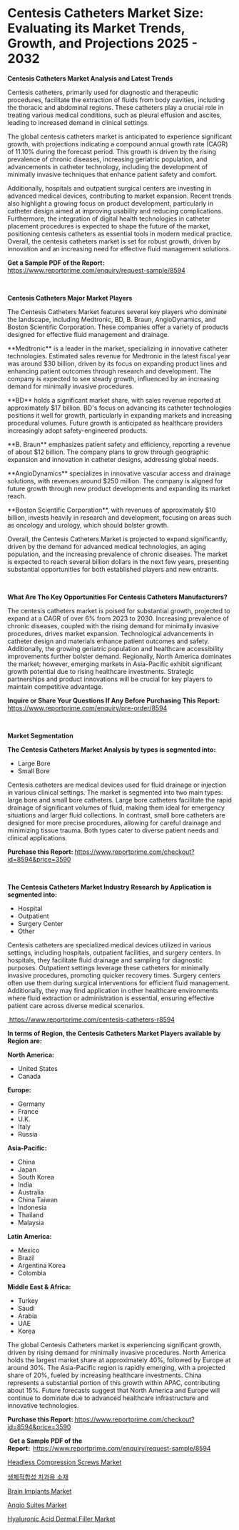 <p><h1>Centesis Catheters Market Size: Evaluating its Market Trends, Growth, and Projections 2025 - 2032</h1></p><p><strong>Centesis Catheters Market Analysis and Latest Trends</strong></p>
<p><p>Centesis catheters, primarily used for diagnostic and therapeutic procedures, facilitate the extraction of fluids from body cavities, including the thoracic and abdominal regions. These catheters play a crucial role in treating various medical conditions, such as pleural effusion and ascites, leading to increased demand in clinical settings. </p><p>The global centesis catheters market is anticipated to experience significant growth, with projections indicating a compound annual growth rate (CAGR) of 11.10% during the forecast period. This growth is driven by the rising prevalence of chronic diseases, increasing geriatric population, and advancements in catheter technology, including the development of minimally invasive techniques that enhance patient safety and comfort. </p><p>Additionally, hospitals and outpatient surgical centers are investing in advanced medical devices, contributing to market expansion. Recent trends also highlight a growing focus on product development, particularly in catheter design aimed at improving usability and reducing complications. Furthermore, the integration of digital health technologies in catheter placement procedures is expected to shape the future of the market, positioning centesis catheters as essential tools in modern medical practice. Overall, the centesis catheters market is set for robust growth, driven by innovation and an increasing need for effective fluid management solutions.</p></p>
<p><strong>Get a Sample PDF of the Report:&nbsp;</strong> <a href="https://www.reportprime.com/enquiry/request-sample/8594?utm_campaign=38&utm_medium=2&utm_source=Github&utm_content=ia&utm_term=20032025&utm_id=centesis-catheters">https://www.reportprime.com/enquiry/request-sample/8594</a></p>
<p>&nbsp;</p>
<p><strong>Centesis Catheters Major Market Players</strong></p>
<p><p>The Centesis Catheters Market features several key players who dominate the landscape, including Medtronic, BD, B. Braun, AngioDynamics, and Boston Scientific Corporation. These companies offer a variety of products designed for effective fluid management and drainage.</p><p>**Medtronic** is a leader in the market, specializing in innovative catheter technologies. Estimated sales revenue for Medtronic in the latest fiscal year was around $30 billion, driven by its focus on expanding product lines and enhancing patient outcomes through research and development. The company is expected to see steady growth, influenced by an increasing demand for minimally invasive procedures.</p><p>**BD** holds a significant market share, with sales revenue reported at approximately $17 billion. BD's focus on advancing its catheter technologies positions it well for growth, particularly in expanding markets and increasing procedural volumes. Future growth is anticipated as healthcare providers increasingly adopt safety-engineered products.</p><p>**B. Braun** emphasizes patient safety and efficiency, reporting a revenue of about $12 billion. The company plans to grow through geographic expansion and innovation in catheter designs, addressing global needs.</p><p>**AngioDynamics** specializes in innovative vascular access and drainage solutions, with revenues around $250 million. The company is aligned for future growth through new product developments and expanding its market reach.</p><p>**Boston Scientific Corporation**, with revenues of approximately $10 billion, invests heavily in research and development, focusing on areas such as oncology and urology, which should bolster growth.</p><p>Overall, the Centesis Catheters Market is projected to expand significantly, driven by the demand for advanced medical technologies, an aging population, and the increasing prevalence of chronic diseases. The market is expected to reach several billion dollars in the next few years, presenting substantial opportunities for both established players and new entrants.</p></p>
<p>&nbsp;</p>
<p><strong>What Are The Key Opportunities For Centesis Catheters Manufacturers?</strong></p>
<p><p>The centesis catheters market is poised for substantial growth, projected to expand at a CAGR of over 6% from 2023 to 2030. Increasing prevalence of chronic diseases, coupled with the rising demand for minimally invasive procedures, drives market expansion. Technological advancements in catheter design and materials enhance patient outcomes and safety. Additionally, the growing geriatric population and healthcare accessibility improvements further bolster demand. Regionally, North America dominates the market; however, emerging markets in Asia-Pacific exhibit significant growth potential due to rising healthcare investments. Strategic partnerships and product innovations will be crucial for key players to maintain competitive advantage.</p></p>
<p><strong>Inquire or Share Your Questions If Any Before Purchasing This Report:</strong> <a href="https://www.reportprime.com/enquiry/pre-order/8594?utm_campaign=38&utm_medium=2&utm_source=Github&utm_content=ia&utm_term=20032025&utm_id=centesis-catheters">https://www.reportprime.com/enquiry/pre-order/8594</a></p>
<p>&nbsp;</p>
<p><strong>Market Segmentation</strong></p>
<p><strong>The Centesis Catheters Market Analysis by types is segmented into:</strong></p>
<p><ul><li>Large Bore</li><li>Small Bore</li></ul></p>
<p><p>Centesis catheters are medical devices used for fluid drainage or injection in various clinical settings. The market is segmented into two main types: large bore and small bore catheters. Large bore catheters facilitate the rapid drainage of significant volumes of fluid, making them ideal for emergency situations and larger fluid collections. In contrast, small bore catheters are designed for more precise procedures, allowing for careful drainage and minimizing tissue trauma. Both types cater to diverse patient needs and clinical applications.</p></p>
<p><strong>Purchase this Report:&nbsp;</strong><a href="https://www.reportprime.com/checkout?id=8594&price=3590&utm_campaign=38&utm_medium=2&utm_source=Github&utm_content=ia&utm_term=20032025&utm_id=centesis-catheters">https://www.reportprime.com/checkout?id=8594&price=3590</a></p>
<p>&nbsp;</p>
<p><strong>The Centesis Catheters Market Industry Research by Application is segmented into:</strong></p>
<p><ul><li>Hospital</li><li>Outpatient</li><li>Surgery Center</li><li>Other</li></ul></p>
<p><p>Centesis catheters are specialized medical devices utilized in various settings, including hospitals, outpatient facilities, and surgery centers. In hospitals, they facilitate fluid drainage and sampling for diagnostic purposes. Outpatient settings leverage these catheters for minimally invasive procedures, promoting quicker recovery times. Surgery centers often use them during surgical interventions for efficient fluid management. Additionally, they may find application in other healthcare environments where fluid extraction or administration is essential, ensuring effective patient care across diverse medical scenarios.</p></p>
<p><a href="https://www.reportprime.com/centesis-catheters-r8594?utm_campaign=38&utm_medium=2&utm_source=Github&utm_content=ia&utm_term=20032025&utm_id=centesis-catheters">&nbsp;https://www.reportprime.com/centesis-catheters-r8594</a></p>
<p><strong>In terms of Region, the Centesis Catheters Market Players available by Region are:</strong></p>
<p>
    <p> <strong> North America: </strong>
        <ul>
            <li>United States</li>
            <li>Canada</li>
        </ul>
        </p> 
    <p> <strong> Europe: </strong>
        <ul>
            <li>Germany</li>
            <li>France</li>
            <li>U.K.</li>
            <li>Italy</li>
            <li>Russia</li>
        </ul>
        </p> 
    <p> <strong> Asia-Pacific: </strong>
        <ul>
            <li>China</li>
            <li>Japan</li>
            <li>South Korea</li>
            <li>India</li>
            <li>Australia</li>
            <li>China Taiwan</li>
            <li>Indonesia</li>
            <li>Thailand</li>
            <li>Malaysia</li>
        </ul>
        </p> 
    <p> <strong> Latin America: </strong>
        <ul>
            <li>Mexico</li>
            <li>Brazil</li>
            <li>Argentina Korea</li>
            <li>Colombia</li>
        </ul>
        </p> 
    <p> <strong> Middle East & Africa: </strong>
        <ul>
            <li>Turkey</li>
            <li>Saudi</li>
            <li>Arabia</li>
            <li>UAE</li>
            <li>Korea</li>
        </ul>
    </p>
    </p>
<p><p>The global Centesis Catheters market is experiencing significant growth, driven by rising demand for minimally invasive procedures. North America holds the largest market share at approximately 40%, followed by Europe at around 30%. The Asia-Pacific region is rapidly emerging, with a projected share of 20%, fueled by increasing healthcare investments. China represents a substantial portion of this growth within APAC, contributing about 15%. Future forecasts suggest that North America and Europe will continue to dominate due to advanced healthcare infrastructure and innovative technologies.</p></p>
<p><strong>Purchase this Report: </strong><a href="https://www.reportprime.com/checkout?id=8594&price=3590&utm_campaign=38&utm_medium=2&utm_source=Github&utm_content=ia&utm_term=20032025&utm_id=centesis-catheters">https://www.reportprime.com/checkout?id=8594&price=3590</a></p>
<p>&nbsp;<strong>Get a Sample PDF of the Report:&nbsp;&nbsp;</strong><a href="https://www.reportprime.com/enquiry/request-sample/8594?utm_campaign=38&utm_medium=2&utm_source=Github&utm_content=ia&utm_term=20032025&utm_id=centesis-catheters">https://www.reportprime.com/enquiry/request-sample/8594</a></p>
<p><strong></strong></p>
<p><p><a href="https://github.com/waackheidtn5/Market-Research-Report-List-1/blob/main/headless-compression-screws-market.md?utm_campaign=38&utm_medium=2&utm_source=Github&utm_content=ia&utm_term=20032025&utm_id=centesis-catheters">Headless Compression Screws Market</a></p><p><a href="https://github.com/laholand/Market-Research-Report-List-7/blob/main/609738247688.md?utm_campaign=38&utm_medium=2&utm_source=Github&utm_content=ia&utm_term=20032025&utm_id=centesis-catheters">생체적합성 치과용 소재</a></p><p><a href="https://github.com/guzmabugbyf1/Market-Research-Report-List-1/blob/main/brain-implants-market.md?utm_campaign=38&utm_medium=2&utm_source=Github&utm_content=ia&utm_term=20032025&utm_id=centesis-catheters">Brain Implants Market</a></p><p><a href="https://github.com/gallatannyv6/Market-Research-Report-List-1/blob/main/angio-suites-market.md?utm_campaign=38&utm_medium=2&utm_source=Github&utm_content=ia&utm_term=20032025&utm_id=centesis-catheters">Angio Suites Market</a></p><p><a href="https://github.com/melascalbirp/Market-Research-Report-List-1/blob/main/hyaluronic-acid-dermal-filler-market.md?utm_campaign=38&utm_medium=2&utm_source=Github&utm_content=ia&utm_term=20032025&utm_id=centesis-catheters">Hyaluronic Acid Dermal Filler Market</a></p></p>